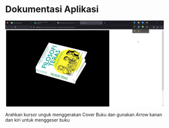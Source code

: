 <h1>Dokumentasi Aplikasi</h1>
<img src="./Screenshoot/firefox_ErZ9VrJFL9.png" alt="" width="600px">
<br>
<p>Arahkan kursor unguk menggerakan Cover Buku dan gunakan <i>Arrow</i> kanan dan kiri untuk menggeser buku</p>
